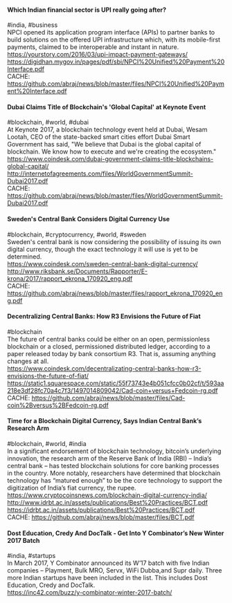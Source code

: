 
#### Which Indian financial sector is UPI really going after?
#india, #business  
NPCI opened its application program interface (APIs) to partner banks to build solutions on the offered UPI infrastructure which, with its mobile-first payments, claimed to be interoperable and instant in nature.  
https://yourstory.com/2016/03/upi-impact-payment-gateways/
https://digidhan.mygov.in/pages/pdf/sbi/NPCI%20Unified%20Payment%20Interface.pdf  
CACHE:  https://github.com/abraj/news/blob/master/files/NPCI%20Unified%20Payment%20Interface.pdf

#### Dubai Claims Title of Blockchain's 'Global Capital' at Keynote Event
#blockchain, #world, #dubai  
At Keynote 2017, a blockchain technology event held at Dubai, Wesam Lootah, CEO of the state-backed smart cities effort Dubai Smart Government has said, "We believe that Dubai is the global capital of blockchain. We know how to execute and we're creating the ecosystem."  
https://www.coindesk.com/dubai-government-claims-title-blockchains-global-capital/  
http://internetofagreements.com/files/WorldGovernmentSummit-Dubai2017.pdf  
CACHE: https://github.com/abraj/news/blob/master/files/WorldGovernmentSummit-Dubai2017.pdf

#### Sweden's Central Bank Considers Digital Currency Use
#blockchain, #cryptocurrency, #world, #sweden  
Sweden's central bank is now considering the possibility of issuing its own digital currency, though the exact technology it will use is yet to be determined.  
https://www.coindesk.com/sweden-central-bank-digital-currency/  
http://www.riksbank.se/Documents/Rapporter/E-krona/2017/rapport_ekrona_170920_eng.pdf  
CACHE:  https://github.com/abraj/news/blob/master/files/rapport_ekrona_170920_eng.pdf

#### Decentralizing Central Banks: How R3 Envisions the Future of Fiat
#blockchain  
The future of central banks could be either on an open, permissionless blockchain or a closed, permissioned distributed ledger, according to a paper released today by bank consortium R3. That is, assuming anything changes at all.  
https://www.coindesk.com/decentralizating-central-banks-how-r3-envisions-the-future-of-fiat/  
https://static1.squarespace.com/static/55f73743e4b051cfcc0b02cf/t/593aa218e3df28fc70a4c7f3/1497014809042/Cad-coin+versus+Fedcoin-rg.pdf  
CACHE: https://github.com/abraj/news/blob/master/files/Cad-coin%2Bversus%2BFedcoin-rg.pdf

#### Time for a Blockchain Digital Currency, Says Indian Central Bank’s Research Arm
#blockchain, #world, #india  
In a significant endorsement of blockchain technology, bitcoin’s underlying innovation, the research arm of the Reserve Bank of India (RBI) – India’s central bank – has tested blockchain solutions for core banking processes in the country. More notably, researchers have determined that blockchain technology has “matured enough” to be the core technology to support the digitization of India’s fiat currency, the rupee.  
https://www.cryptocoinsnews.com/blockchain-digital-currency-india/  
http://www.idrbt.ac.in/assets/publications/Best%20Practices/BCT.pdf  
https://idrbt.ac.in/assets/publications/Best%20Practices/BCT.pdf  
CACHE: https://github.com/abraj/news/blob/master/files/BCT.pdf

#### Dost Education, Credy And DocTalk - Get Into Y Combinator’s New Winter 2017 Batch
#india, #startups  
In March 2017, Y Combinator announced its W’17 batch with five Indian companies – Playment, Bulk MRO, Servx, WiFi Dubba,and Supr daily. Three more Indian startups have been included in the list. This includes Dost Education, Credy and DocTalk.  
https://inc42.com/buzz/y-combinator-winter-2017-batch/
